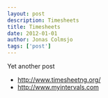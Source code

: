 ```yaml
---
layout: post
description: Timesheets
title: Timesheets
date: 2012-01-01
author: Jonas Colmsjo
tags: ['post']
---
```


Yet another post


* http://www.timesheetng.org/
* http://www.myintervals.com

